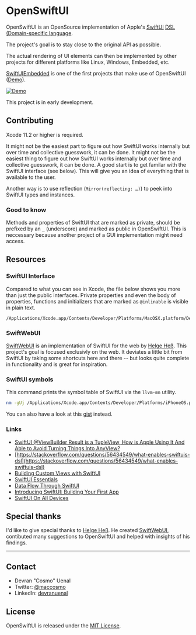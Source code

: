 # OpenSwiftUI

OpenSwiftUI is an OpenSource implementation of Apple's [SwiftUI](https://developer.apple.com/documentation/swiftui) [DSL (Domain-specific language](https://en.wikipedia.org/wiki/Domain-specific_language).

The project's goal is to stay close to the original API as possible.

The actual rendering of UI elements can then be implemented by other projects for different platforms like Linux, Windows, Embedded, etc.

[SwiftUIEmbedded](https://github.com/Cosmo/SwiftUIEmbedded) is one of the first projects that make use of OpenSwiftUI ([Demo](https://github.com/Cosmo/SwiftUIEmbedded-Demo)).

[![Demo](https://img.youtube.com/vi/bE1bqOhXcY4/0.jpg)](https://www.youtube.com/watch?v=bE1bqOhXcY4)

This project is in early development.

## Contributing

Xcode 11.2 or higher is required.

It might not be the easiest part to figure out how SwiftUI works internally but over time and collective guesswork, it can be done.
It might not be the easiest thing to figure out how SwiftUI works internally but over time and collective guesswork, it can be done.
A good start is to get familar with the SwiftUI interface (see below). This will give you an idea of everything that is available to the user.

Another way is to use reflection (`Mirror(reflecting: …)`) to peek into SwiftUI types and instances.


### Good to know

Methods and properties of SwiftUI that are marked as private, should be prefixed by an `_` (underscore) and marked as public in OpenSwiftUI.
This is neccessary because another project of a GUI implementation might need access.


## Resources

### SwiftUI Interface

Compared to what you can see in Xcode, the file below shows you more than just the public interfaces.
Private properties and even the body of properties, functions and initializers that are marked as `@inlinable` is visible in plain text.  

```
/Applications/Xcode.app/Contents/Developer/Platforms/MacOSX.platform/Developer/SDKs/MacOSX.sdk/System/Library/Frameworks/SwiftUI.framework/Versions/A/Modules/SwiftUI.swiftmodule/x86_64.swiftinterface
```

### SwiftWebUI

[SwiftWebUI](https://github.com/SwiftWebUI/SwiftWebUI) is an implementation of SwiftUI for the web by [Helge Heß](https://github.com/helje5).
This project's goal is focused exclusivly on the web. 
It deviates a little bit from SwiftUI by taking some shortcuts here and there -- but looks quite complete in functionality and is great for inspiration.  


### SwiftUI symbols

This command prints the symbol table of SwiftUI via the `llvm-mn` utility.

```bash
nm -gUj /Applications/Xcode.app/Contents/Developer/Platforms/iPhoneOS.platform/Library/Developer/CoreSimulator/Profiles/Runtimes/iOS.simruntime/Contents/Resources/RuntimeRoot/System/Library/Frameworks/SwiftUI.framework/SwiftUI | swift-demangle | sed 's/SwiftUI.//g' | sed 's/Swift.//g'
```

You can also have a look at this [gist](https://gist.github.com/Cosmo/deeece2ac8b804f4977b388bb7185b98) instead.


### Links

* [SwiftUI @ViewBuilder Result is a TupleView, How is Apple Using It And Able to Avoid Turning Things Into AnyVIew?](https://forums.swift.org/t/swiftui-viewbuilder-result-is-a-tupleview-how-is-apple-using-it-and-able-to-avoid-turning-things-into-anyview/28181/2)
* [https://stackoverflow.com/questions/56434549/what-enables-swiftuis-dsl](https://stackoverflow.com/questions/56434549/what-enables-swiftuis-dsl)
* [Building Custom Views with SwiftUI](https://developer.apple.com/wwdc19/237)
* [SwiftUI Essentials](https://developer.apple.com/wwdc19/216)
* [Data Flow Through SwiftUI](https://developer.apple.com/wwdc19/226)
* [Introducing SwiftUI: Building Your First App](https://developer.apple.com/wwdc19/231)
* [SwiftUI On All Devices](https://developer.apple.com/wwdc19/240)

## Special thanks

I'd like to give special thanks to [Helge Heß](https://github.com/helje5). He created [SwiftWebUI](https://github.com/SwiftWebUI/SwiftWebUI), contibuted many suggestions to OpenSwiftUI and helped with insights of his findings.


---

## Contact

* Devran "Cosmo" Uenal
* Twitter: [@maccosmo](http://twitter.com/maccosmo)
* LinkedIn: [devranuenal](https://www.linkedin.com/in/devranuenal)

## License

OpenSwiftUI is released under the [MIT License](http://www.opensource.org/licenses/MIT).
